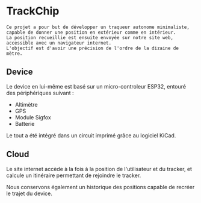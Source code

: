 # TrackChip
```
Ce projet a pour but de développer un traqueur autonome minimaliste, capable de donner une position en extérieur comme en intérieur.
La position recueillie est ensuite envoyée sur notre site web, accessible avec un navigateur internet.
L'objectif est d'avoir une précision de l'ordre de la dizaine de mètre.
```

## Device
Le device en lui-même est basé sur un micro-controleur ESP32, entouré des périphériques suivant :
* Altimètre
* GPS
* Module Sigfox
* Batterie

Le tout a été intégré dans un circuit imprimé grâce au logiciel KiCad.

## Cloud
Le site internet accède à la fois à la position de l'utilisateur et du tracker,
et calcule un itinéraire permettant de rejoindre le tracker.

Nous conservons également un historique des positions capable de recréer le trajet du device.
